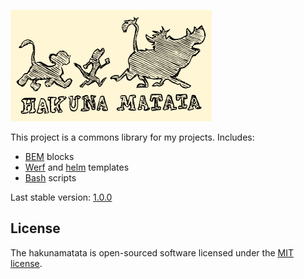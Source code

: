 ![](https://raw.githubusercontent.com/zhdanov/hakunamatata/master/logo/logo-readme.png)

This project is a commons library for my projects. Includes:
- [BEM](https://en.bem.info/methodology/) blocks
- [Werf](https://werf.io/) and [helm](https://helm.sh/) templates
- [Bash](https://www.gnu.org/software/bash/) scripts

Last stable version: [1.0.0](https://github.com/zhdanov/hakunamatata/releases/tag/1.0.0)

## License
The hakunamatata is open-sourced software licensed under the [MIT license](https://opensource.org/licenses/MIT).
